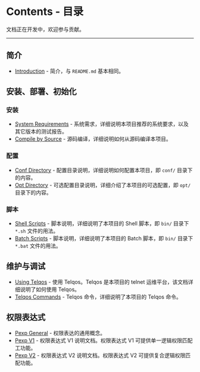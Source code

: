 # Contents - 目录

文档正在开发中，欢迎参与贡献。

--- 

## 简介

- [Introduction](./Introduction.md) - 简介，与 `README.md` 基本相同。

## 安装、部署、初始化

### 安装

- [System Requirements](./SystemRequirements.md) - 系统需求，详细说明本项目推荐的系统要求，以及其它版本的测试报告。
- [Compile by Source](./CompileBySource.md) - 源码编译，详细说明如何从源码编译本项目。

### 配置

- [Conf Directory](./ConfDirectory.md) - 配置目录说明，详细说明如何配置本项目，即 `conf/` 目录下的内容。
- [Opt Directory](./OptDirectory.md) - 可选配置目录说明，详细介绍了本项目的可选配置，即 `opt/` 目录下的内容。

### 脚本

- [Shell Scripts](./ShellScripts.md) - 脚本说明，详细说明了本项目的 Shell 脚本，即 `bin/` 目录下 `*.sh` 文件的用法。
- [Batch Scripts](./BatchScripts.md) - 脚本说明，详细说明了本项目的 Batch 脚本，即 `bin/` 目录下 `*.bat` 文件的用法。

## 维护与调试

- [Using Telqos](./UsingTelqos.md) - 使用 Telqos。Telqos 是本项目的 telnet 运维平台，该文档详细说明了如何使用 Telqos。
- [Telqos Commands](./TelqosCommands.md) - Telqos 命令，详细说明了本项目的 Telqos 命令。

## 权限表达式

- [Pexp General](./PexpGeneral.md) - 权限表达的通用概念。
- [Pexp V1](./PexpV1.md) - 权限表达式 V1 说明文档。权限表达式 V1 可提供单一逻辑权限匹配工功能。
- [Pexp V2](./PexpV2.md) - 权限表达式 V2 说明文档。权限表达式 V2 可提供复合逻辑权限匹配功能。
